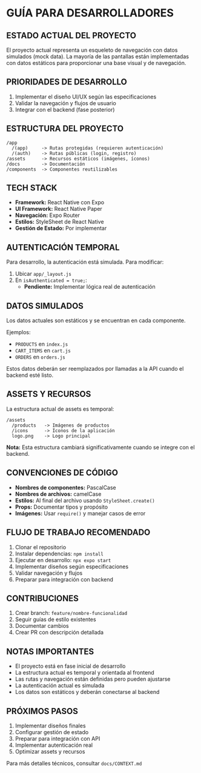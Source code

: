 # GUÍA PARA DESARROLLADORES

## ESTADO ACTUAL DEL PROYECTO
El proyecto actual representa un esqueleto de navegación con datos simulados (mock data). La mayoría de las pantallas están implementadas con datos estáticos para proporcionar una base visual y de navegación.

## PRIORIDADES DE DESARROLLO
1. Implementar el diseño UI/UX según las especificaciones
2. Validar la navegación y flujos de usuario
3. Integrar con el backend (fase posterior)

## ESTRUCTURA DEL PROYECTO
```
/app
  /(app)     -> Rutas protegidas (requieren autenticación)
  /(auth)    -> Rutas públicas (login, registro)
/assets      -> Recursos estáticos (imágenes, íconos)
/docs        -> Documentación
/components  -> Componentes reutilizables
```

## TECH STACK
- **Framework:** React Native con Expo
- **UI Framework:** React Native Paper
- **Navegación:** Expo Router
- **Estilos:** StyleSheet de React Native
- **Gestión de Estado:** Por implementar

## AUTENTICACIÓN TEMPORAL
Para desarrollo, la autenticación está simulada. Para modificar:
1. Ubicar `app/_layout.js`
2. En `isAuthenticated = true;`:
   - **Pendiente:** Implementar lógica real de autenticación

## DATOS SIMULADOS
Los datos actuales son estáticos y se encuentran en cada componente.

Ejemplos:
- `PRODUCTS` en `index.js`
- `CART_ITEMS` en `cart.js`
- `ORDERS` en `orders.js`

Estos datos deberán ser reemplazados por llamadas a la API cuando el backend esté listo.

## ASSETS Y RECURSOS
La estructura actual de assets es temporal:
```
/assets
  /products   -> Imágenes de productos
  /icons      -> Íconos de la aplicación
  logo.png    -> Logo principal
```
**Nota:** Esta estructura cambiará significativamente cuando se integre con el backend.

## CONVENCIONES DE CÓDIGO
- **Nombres de componentes:** PascalCase
- **Nombres de archivos:** camelCase
- **Estilos:** Al final del archivo usando `StyleSheet.create()`
- **Props:** Documentar tipos y propósito
- **Imágenes:** Usar `require()` y manejar casos de error

## FLUJO DE TRABAJO RECOMENDADO
1. Clonar el repositorio
2. Instalar dependencias: `npm install`
3. Ejecutar en desarrollo: `npx expo start`
4. Implementar diseños según especificaciones
5. Validar navegación y flujos
6. Preparar para integración con backend

## CONTRIBUCIONES
1. Crear branch: `feature/nombre-funcionalidad`
2. Seguir guías de estilo existentes
3. Documentar cambios
4. Crear PR con descripción detallada

## NOTAS IMPORTANTES
- El proyecto está en fase inicial de desarrollo
- La estructura actual es temporal y orientada al frontend
- Las rutas y navegación están definidas pero pueden ajustarse
- La autenticación actual es simulada
- Los datos son estáticos y deberán conectarse al backend

## PRÓXIMOS PASOS
1. Implementar diseños finales
2. Configurar gestión de estado
3. Preparar para integración con API
4. Implementar autenticación real
5. Optimizar assets y recursos

Para más detalles técnicos, consultar `docs/CONTEXT.md`

